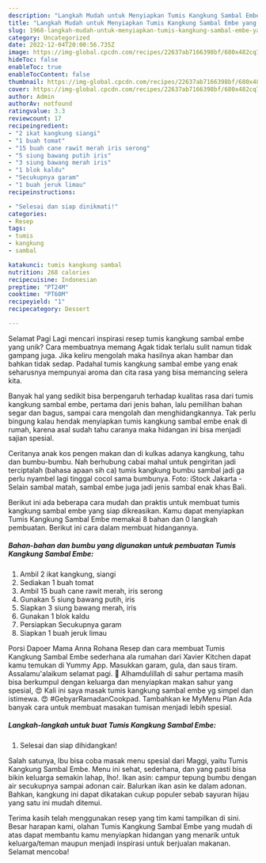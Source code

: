```yaml
---
description: "Langkah Mudah untuk Menyiapkan Tumis Kangkung Sambal Embe yang Lezat, Sempurna"
title: "Langkah Mudah untuk Menyiapkan Tumis Kangkung Sambal Embe yang Lezat, Sempurna"
slug: 1968-langkah-mudah-untuk-menyiapkan-tumis-kangkung-sambal-embe-yang-lezat-sempurna
category: Uncategorized
date: 2022-12-04T20:00:56.735Z
image: https://img-global.cpcdn.com/recipes/22637ab7166398bf/680x482cq70/tumis-kangkung-sambal-embe-foto-resep-utama.jpg
hideToc: false
enableToc: true
enableTocContent: false
thumbnail: https://img-global.cpcdn.com/recipes/22637ab7166398bf/680x482cq70/tumis-kangkung-sambal-embe-foto-resep-utama.jpg
cover: https://img-global.cpcdn.com/recipes/22637ab7166398bf/680x482cq70/tumis-kangkung-sambal-embe-foto-resep-utama.jpg
author: Admin
authorAv: notfound
ratingvalue: 3.3
reviewcount: 17
recipeingredient:
- "2 ikat kangkung siangi"
- "1 buah tomat"
- "15 buah cane rawit merah iris serong"
- "5 siung bawang putih iris"
- "3 siung bawang merah iris"
- "1 blok kaldu"
- "Secukupnya garam"
- "1 buah jeruk limau"
recipeinstructions:

- "Selesai dan siap dinikmati!"
categories:
- Resep
tags:
- tumis
- kangkung
- sambal

katakunci: tumis kangkung sambal 
nutrition: 268 calories
recipecuisine: Indonesian
preptime: "PT24M"
cooktime: "PT60M"
recipeyield: "1"
recipecategory: Dessert

---
```



Selamat Pagi Lagi mencari inspirasi resep tumis kangkung sambal embe yang unik? Cara membuatnya memang Agak tidak terlalu sulit namun tidak gampang juga. Jika keliru mengolah maka hasilnya akan hambar dan bahkan tidak sedap. Padahal tumis kangkung sambal embe yang enak seharusnya mempunyai aroma dan cita rasa yang bisa memancing selera kita.


Banyak hal yang sedikit bisa berpengaruh terhadap kualitas rasa dari tumis kangkung sambal embe, pertama dari jenis bahan, lalu pemilihan bahan segar dan bagus, sampai cara mengolah dan menghidangkannya. Tak perlu bingung kalau hendak menyiapkan tumis kangkung sambal embe enak di rumah, karena asal sudah tahu caranya maka hidangan ini bisa menjadi sajian spesial.

Ceritanya anak kos pengen makan dan di kulkas adanya kangkung, tahu dan bumbu-bumbu. Nah berhubung cabai mahal untuk pengiritan jadi terciptalah (bahasa apaan sih ca) tumis kangkung bumbu sambal jadi ga perlu nyambel lagi tinggal cocol sama bumbunya. Foto: iStock Jakarta - Selain sambal matah, sambal embe juga jadi jenis sambal enak khas Bali.


Berikut ini ada beberapa cara mudah dan praktis untuk membuat tumis kangkung sambal embe yang siap dikreasikan. Kamu dapat menyiapkan Tumis Kangkung Sambal Embe memakai 8 bahan dan 0 langkah pembuatan. Berikut ini cara dalam membuat hidangannya.

<!--inarticleads1-->

##### Bahan-bahan dan bumbu yang digunakan untuk pembuatan Tumis Kangkung Sambal Embe:

1. Ambil 2 ikat kangkung, siangi
1. Sediakan 1 buah tomat
1. Ambil 15 buah cane rawit merah, iris serong
1. Gunakan 5 siung bawang putih, iris
1. Siapkan 3 siung bawang merah, iris
1. Gunakan 1 blok kaldu
1. Persiapkan Secukupnya garam
1. Siapkan 1 buah jeruk limau


Porsi Dapoer Mama Anna Rohana Resep dan cara membuat Tumis Kangkung Sambal Embe sederhana ala rumahan dari Xavier Kitchen dapat kamu temukan di Yummy App. Masukkan garam, gula, dan saus tiram. Assalamu&#39;alaikum selamat pagi. 🥰 Alhamdulillah di sahur pertama masih bisa berkumpul dengan keluarga dan menyiapkan makan sahur yang spesial, 😍 Kali ini saya masak tumis kangkung sambal embe yg simpel dan istimewa. 😍 #GebyarRamadanCookpad. Tambahkan ke MyMenu Plan Ada banyak cara untuk membuat masakan tumisan menjadi lebih spesial. 

<!--inarticleads2-->

##### Langkah-langkah untuk buat Tumis Kangkung Sambal Embe:


1. Selesai dan siap dihidangkan!

Salah satunya, Ibu bisa coba masak menu spesial dari Maggi, yaitu Tumis Kangkung Sambal Embe. Menu ini sehat, sederhana, dan yang pasti bisa bikin keluarga semakin lahap, lho!. Ikan asin: campur tepung bumbu dengan air secukupnya sampai adonan cair. Balurkan ikan asin ke dalam adonan. Bahkan, kangkung ini dapat dikatakan cukup populer sebab sayuran hijau yang satu ini mudah ditemui. 

Terima kasih telah menggunakan resep yang tim kami tampilkan di sini. Besar harapan kami, olahan Tumis Kangkung Sambal Embe yang mudah di atas dapat membantu kamu menyiapkan hidangan yang menarik untuk keluarga/teman maupun menjadi inspirasi untuk berjualan makanan. Selamat mencoba!
